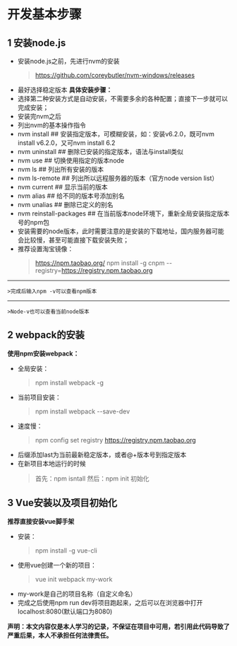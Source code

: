 # 开发基本步骤
## 1	安装node.js
+ 安装node.js之前，先进行nvm的安装
	>https://github.com/coreybutler/nvm-windows/releases 
+ 最好选择稳定版本
**具体安装步骤：**
+ 选择第二种安装方式是自动安装，不需要多余的各种配置；直接下一步就可以完成安装；
+ 安装完nvm之后
+ 列出nvm的基本操作指令
+ nvm install ## 安装指定版本，可模糊安装，如：安装v6.2.0，既可nvm install v6.2.0，又可nvm install 6.2
+ nvm uninstall ## 删除已安装的指定版本，语法与install类似
+ nvm use ## 切换使用指定的版本node
+ nvm ls ## 列出所有安装的版本
+ nvm ls-remote ## 列出所以远程服务器的版本（官方node version list）
+ nvm current ## 显示当前的版本
+ nvm alias ## 给不同的版本号添加别名
+ nvm unalias ## 删除已定义的别名
+ nvm reinstall-packages ## 在当前版本node环境下，重新全局安装指定版本号的npm包
+ 安装需要的node版本，此时需要注意的是安装的下载地址，国内服务器可能会比较慢，甚至可能直接下载安装失败；
+ 推荐设置淘宝镜像：
	>https://npm.taobao.org/
	>npm install -g cnpm --registry=https://registry.npm.taobao.org
----
	>完成后输入npm -v可以查看npm版本
----
	>Node-v也可以查看当前node版本
## 2	webpack的安装
**使用npm安装webpack：**
+ 全局安装：
	>npm install webpack -g
+ 当前项目安装：
	>npm install webpack --save-dev
+ 速度慢：
	>npm config set registry https://registry.npm.taobao.org
+ 后缀添加last为当前最新稳定版本，或者@+版本号到指定版本
+ 在新项目本地运行的时候
	>首先：npm isntall 
	>然后：npm init 初始化
## 3	Vue安装以及项目初始化
**推荐直接安装vue脚手架**
+ 安装：
	>npm install -g vue-cli
+ 使用vue创建一个新的项目：
	>vue init webpack my-work
+ my-work是自己的项目名称（自定义命名）
+ 完成之后使用npm run dev将项目跑起来，之后可以在浏览器中打开localhost:8080(默认端口为8080)


**声明：本文内容仅是本人学习的记录，不保证在项目中可用，若引用此代码导致了严重后果，本人不承担任何法律责任。**
